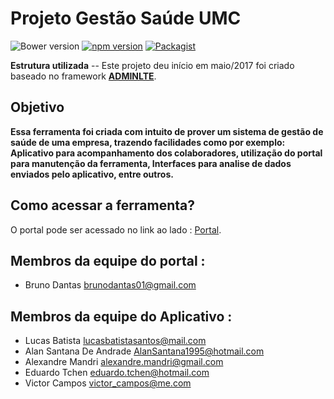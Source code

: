 Projeto Gestão Saúde UMC 
============

![Bower version](https://img.shields.io/bower/v/adminlte.svg)
[![npm version](https://img.shields.io/npm/v/admin-lte.svg)](https://www.npmjs.com/package/admin-lte)
[![Packagist](https://img.shields.io/packagist/v/almasaeed2010/adminlte.svg)](https://packagist.org/packages/almasaeed2010/adminlte)

**Estrutura utilizada** -- Este projeto deu início em maio/2017 foi criado baseado no framework **[ADMINLTE](https://adminlte.io/)**. 

Objetivo
------------------------------
**Essa ferramenta foi criada com intuito de prover um sistema de gestão de saúde de uma empresa, trazendo facilidades como por exemplo: Aplicativo para acompanhamento dos colaboradores, utilização do portal para manutenção da ferramenta, Interfaces para analise de dados enviados pelo aplicativo, entre outros.**

Como acessar a ferramenta?
------------------------------
O portal pode ser acessado no link ao lado : [Portal](http://gestaosaudeumc.96.lt/). 

Membros da equipe do portal : 
------------

- Bruno Dantas <brunodantas01@gmail.com>

Membros da equipe do Aplicativo : 
------------

- Lucas Batista <lucasbatistasantos@mail.com>
- Alan Santana De Andrade <AlanSantana1995@hotmail.com>
- Alexandre Mandri <alexandre.mandri@gmail.com>
- Eduardo Tchen <eduardo.tchen@hotmail.com>
- Victor Campos <victor_campos@me.com> 
